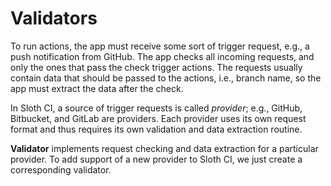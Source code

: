 # Validators

To run actions, the app must receive some sort of trigger request, e.g., a push notification from GitHub. The app checks all incoming requests, and only the ones that pass the check trigger actions. The requests usually contain data that should be passed to the actions, i.e., branch name, so the app must extract the data after the check.

In Sloth  CI, a source of trigger requests is called *provider*; e.g., GitHub, Bitbucket, and GitLab are providers. Each provider uses its own request format and thus requires its own validation and data extraction routine.

**Validator** implements request checking and data extraction for a particular provider. To add support of a new provider to Sloth CI, we just create a corresponding validator.

<include repo_url="https://github.com/sloth-ci/sloth-ci.validators.github.git" path="README.md" sethead="2"></include>

<include repo_url="https://github.com/sloth-ci/sloth-ci.validators.bitbucket.git" path="README.md" sethead="2"></include>

<include repo_url="https://github.com/sloth-ci/sloth-ci.validators.gitlab.git" path="README.md" sethead="2"></include>
